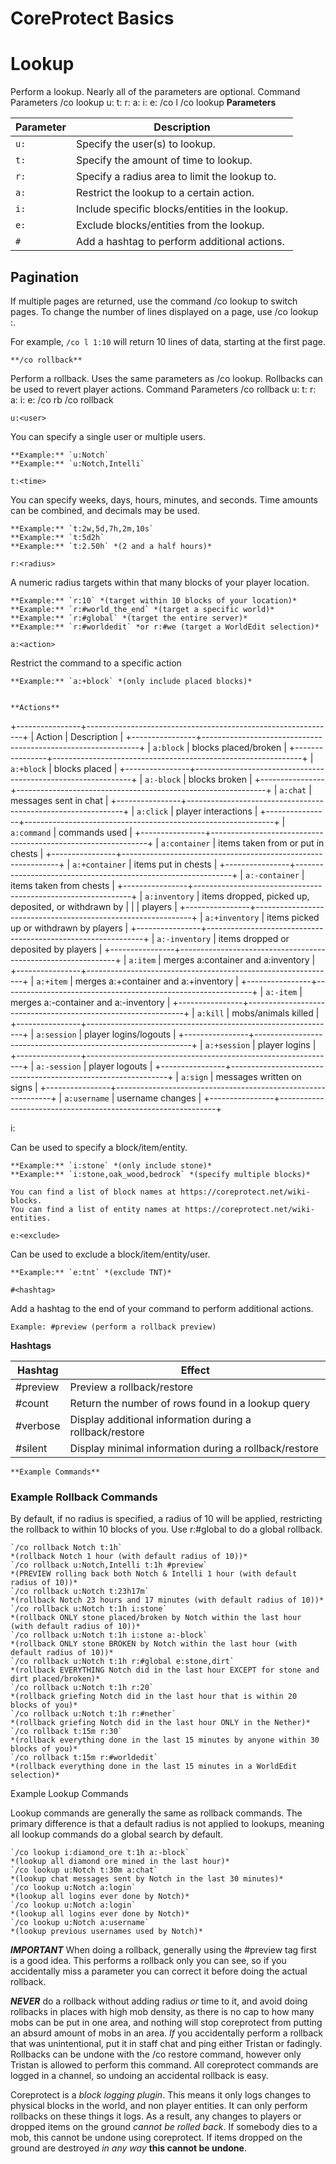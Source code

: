 # CoreProtect Basics
# Lookup
Perform a lookup. Nearly all of the parameters are optional.
Command 	Parameters
/co lookup 	u:<user> t:<time> r:<radius> a:<action> i:<include> e:<exclude>
/co l 	/co lookup <params>
  **Parameters**

| Parameter | Description                                     |
|-----------|-------------------------------------------------|
| `u:`      | Specify the user(s) to lookup.                  |
| `t:`      | Specify the amount of time to lookup.           |
| `r:`      | Specify a radius area to limit the lookup to.   |
| `a:`      | Restrict the lookup to a certain action.        |
| `i:`      | Include specific blocks/entities in the lookup. |
| `e:`      | Exclude blocks/entities from the lookup.        |
| `#`       | Add a hashtag to perform additional actions.    |

## Pagination

If multiple pages are returned, use the command /co lookup <page> to switch pages.
To change the number of lines displayed on a page, use /co lookup <page>:<lines>.

For example, `/co l 1:10` will return 10 lines of data, starting at the first page.

	**/co rollback**

Perform a rollback. Uses the same parameters as /co lookup.
Rollbacks can be used to revert player actions.
Command 	Parameters
/co rollback 	u:<user> t:<time> r:<radius> a:<action> i:<include> e:<exclude>
/co rb 	/co rollback <params>



`u:<user>`

You can specify a single user or multiple users.

    **Example:** `u:Notch`
    **Example:** `u:Notch,Intelli`

`t:<time>`

You can specify weeks, days, hours, minutes, and seconds.
Time amounts can be combined, and decimals may be used.

    **Example:** `t:2w,5d,7h,2m,10s`
    **Example:** `t:5d2h`
    **Example:** `t:2.50h` *(2 and a half hours)*

`r:<radius>`

A numeric radius targets within that many blocks of your player location.

    **Example:** `r:10` *(target within 10 blocks of your location)*
    **Example:** `r:#world_the_end` *(target a specific world)*
    **Example:** `r:#global` *(target the entire server)*
    **Example:** `r:#worldedit` *or r:#we (target a WorldEdit selection)*

`a:<action>`

Restrict the command to a specific action

    **Example:** `a:+block` *(only include placed blocks)*


	**Actions**

+----------------+--------------------------------------------------------------+
| Action         | Description                                                  |
+----------------+--------------------------------------------------------------+
| `a:block`      | blocks placed/broken                                         |
+----------------+--------------------------------------------------------------+
| `a:+block`     | blocks placed                                                |
+----------------+--------------------------------------------------------------+
| `a:-block`     | blocks broken                                                |
+----------------+--------------------------------------------------------------+
| `a:chat`       | messages sent in chat                                        |
+----------------+--------------------------------------------------------------+
| `a:click`      | player interactions                                          |
+----------------+--------------------------------------------------------------+
| `a:command`    | commands used                                                |
+----------------+--------------------------------------------------------------+
| `a:container`  | items taken from or put in chests                            |
+----------------+--------------------------------------------------------------+
| `a:+container` | items put in chests                                          |
+----------------+--------------------------------------------------------------+
| `a:-container` | items taken from chests                                      |
+----------------+--------------------------------------------------------------+
| `a:inventory`  | items dropped, picked up, deposited, or withdrawn by         |
|                |  players                                                     |
+----------------+--------------------------------------------------------------+
| `a:+inventory` | items picked up or withdrawn by players                      |
+----------------+--------------------------------------------------------------+
| `a:-inventory` | items dropped or deposited by players                        |
+----------------+--------------------------------------------------------------+
| `a:item`       | merges a:container and a:inventory                           |
+----------------+--------------------------------------------------------------+
| `a:+item`      | merges a:+container and a:+inventory                         |
+----------------+--------------------------------------------------------------+
| `a:-item`      | merges a:-container and a:-inventory                         |
+----------------+--------------------------------------------------------------+
| `a:kill`       | mobs/animals killed                                          |
+----------------+--------------------------------------------------------------+
| `a:session`    | player logins/logouts                                        |
+----------------+--------------------------------------------------------------+
| `a:+session`   | player logins                                                |
+----------------+--------------------------------------------------------------+
| `a:-session`   | player logouts                                               |
+----------------+--------------------------------------------------------------+
| `a:sign`       | messages written on signs                                    |
+----------------+--------------------------------------------------------------+
| `a:username`   | username changes                                             |
+----------------+--------------------------------------------------------------+

i:<include>

Can be used to specify a block/item/entity.

    **Example:** `i:stone` *(only include stone)*
    **Example:** `i:stone,oak_wood,bedrock` *(specify multiple blocks)*

    You can find a list of block names at https://coreprotect.net/wiki-blocks.
    You can find a list of entity names at https://coreprotect.net/wiki-entities.

`e:<exclude>`

Can be used to exclude a block/item/entity/user.

    **Example:** `e:tnt` *(exclude TNT)*

`#<hashtag>`

Add a hashtag to the end of your command to perform additional actions.

    Example: #preview (perform a rollback preview)

  **Hashtags**

| Hashtag  | Effect                                                   |
| -------- | -------------------------------------------------------- |
| #preview | Preview a rollback/restore                               |
| #count   | Return the number of rows found in a lookup query        |
| #verbose | Display additional information during a rollback/restore |
| #silent  | Display minimal information during a rollback/restore    |

	**Example Commands**

### Example Rollback Commands

By default, if no radius is specified, a radius of 10 will be applied, restricting the rollback to within 10 blocks of you. Use r:#global to do a global rollback.

    `/co rollback Notch t:1h`
    *(rollback Notch 1 hour (with default radius of 10))*
    `/co rollback u:Notch,Intelli t:1h #preview`
    *(PREVIEW rolling back both Notch & Intelli 1 hour (with default radius of 10))*
    `/co rollback u:Notch t:23h17m`
    *(rollback Notch 23 hours and 17 minutes (with default radius of 10))*
    `/co rollback u:Notch t:1h i:stone`
    *(rollback ONLY stone placed/broken by Notch within the last hour (with default radius of 10))*
    `/co rollback u:Notch t:1h i:stone a:-block`
    *(rollback ONLY stone BROKEN by Notch within the last hour (with default radius of 10))*
    `/co rollback u:Notch t:1h r:#global e:stone,dirt`
    *(rollback EVERYTHING Notch did in the last hour EXCEPT for stone and dirt placed/broken)*
    `/co rollback u:Notch t:1h r:20`
    *(rollback griefing Notch did in the last hour that is within 20 blocks of you)*
    `/co rollback u:Notch t:1h r:#nether`
    *(rollback griefing Notch did in the last hour ONLY in the Nether)*
    `/co rollback t:15m r:30`
    *(rollback everything done in the last 15 minutes by anyone within 30 blocks of you)*
    `/co rollback t:15m r:#worldedit`
    *(rollback everything done in the last 15 minutes in a WorldEdit selection)*

Example Lookup Commands

Lookup commands are generally the same as rollback commands. The primary difference is that a default radius is
not applied to lookups, meaning all lookup commands do a global search by default.

    `/co lookup i:diamond_ore t:1h a:-block`
    *(lookup all diamond ore mined in the last hour)*
    `/co lookup u:Notch t:30m a:chat`
    *(lookup chat messages sent by Notch in the last 30 minutes)*
    `/co lookup u:Notch a:login`
    *(lookup all logins ever done by Notch)*
    `/co lookup u:Notch a:login`
    *(lookup all logins ever done by Notch)*
    `/co lookup u:Notch a:username`
    *(lookup previous usernames used by Notch)*

***IMPORTANT***
When doing a rollback, generally using the #preview tag first is a good idea. This performs a rollback only you can 
see, so if you accidentally miss a parameter you can correct it before doing the actual rollback.

***NEVER*** do a rollback without adding radius *or* time to it, and avoid doing rollbacks in places with high mob 
density, as there is no cap to how many mobs can be put in one area, and nothing will stop coreprotect from putting
an absurd amount of mobs in an area. *If* you accidentally perform a rollback that was unintentional, put it in staff 
chat and ping either Tristan or fadingly. Rollbacks can be undone with the /co restore command, however only Tristan 
is allowed to perform this command. All coreprotect commands are logged in a channel, so undoing an accidental rollback is easy.
  
Coreprotect is a *block logging plugin*. This means it only logs changes to physical blocks in the world, and non player entities.
It can only perform rollbacks on these things it logs. As a result, any changes to players or dropped items on the ground *cannot 
be rolled back*. If somebody dies to a mob, this cannot be undone using coreprotect. If items dropped on the ground are destroyed
*in any way* **this cannot be undone**.
